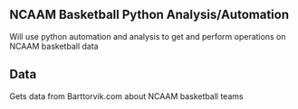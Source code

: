 ## NCAAM Basketball Python Analysis/Automation
Will use python automation and analysis to get and perform operations on NCAAM basketball data
## Data
Gets data from Barttorvik.com about NCAAM basketball teams

